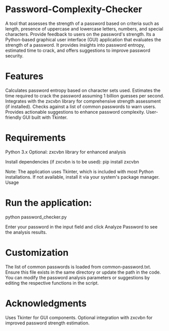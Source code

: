 # Password-Complexity-Checker
A tool that assesses the strength of a password based on criteria such as length, presence of uppercase and lowercase letters, numbers, and special characters. Provide feedback to users on the password's strength. Its a Python-based graphical user interface (GUI) application that evaluates the strength of a password. It provides insights into password entropy, estimated time to crack, and offers suggestions to improve password security.

# Features

Calculates password entropy based on character sets used.
Estimates the time required to crack the password assuming 1 billion guesses per second.
Integrates with the zxcvbn library for comprehensive strength assessment (if installed).
Checks against a list of common passwords to warn users.
Provides actionable suggestions to enhance password complexity.
User-friendly GUI built with Tkinter.

# Requirements
Python 3.x
Optional: zxcvbn library for enhanced analysis

Install dependencies (if zxcvbn is to be used):
pip install zxcvbn


Note: The application uses Tkinter, which is included with most Python installations. If not available, install it via your system's package manager.
Usage

# Run the application:

python password_checker.py

Enter your password in the input field and click Analyze Password to see the analysis results.

# Customization
The list of common passwords is loaded from common-password.txt. 
Ensure this file exists in the same directory or update the path in the code.
You can modify the password analysis parameters or suggestions by editing the respective functions in the script.

# Acknowledgments
Uses Tkinter for GUI components.
Optional integration with zxcvbn for improved password strength estimation.
